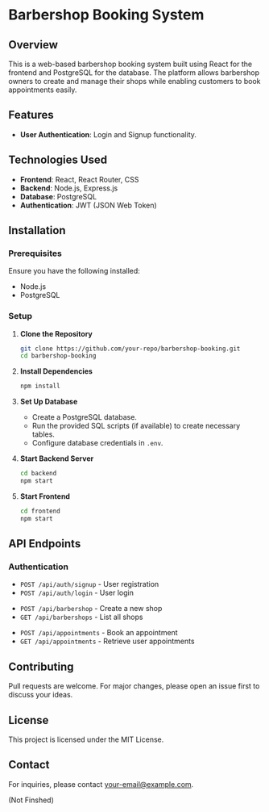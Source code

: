 # Barbershop Booking System
<!-- Not Finshed -->
## Overview

This is a web-based barbershop booking system built using React for the frontend and PostgreSQL for the database. The platform allows barbershop owners to create and manage their shops while enabling customers to book appointments easily.

## Features

- **User Authentication**: Login and Signup functionality.
<!-- - **Barbershop Management**: Barbershops can register, update details, and manage availability. -->
<!-- - **Appointment Booking**: Customers can browse shops and book appointments. -->
<!-- - **Database Integration**: Uses PostgreSQL for storing user and appointment data. -->

## Technologies Used

- **Frontend**: React, React Router, CSS
- **Backend**: Node.js, Express.js
- **Database**: PostgreSQL
- **Authentication**: JWT (JSON Web Token)

## Installation

### Prerequisites

Ensure you have the following installed:

- Node.js
- PostgreSQL

### Setup

1. **Clone the Repository**

   ```sh
   git clone https://github.com/your-repo/barbershop-booking.git
   cd barbershop-booking
   ```

2. **Install Dependencies**

   ```sh
   npm install
   ```

3. **Set Up Database**

   - Create a PostgreSQL database.
   - Run the provided SQL scripts (if available) to create necessary tables.
   - Configure database credentials in `.env`.

4. **Start Backend Server**

   ```sh
   cd backend
   npm start
   ```

5. **Start Frontend**

   ```sh
   cd frontend
   npm start
   ```

## API Endpoints

### Authentication

- `POST /api/auth/signup` - User registration
- `POST /api/auth/login` - User login

<!-- ### Barbershop Management -->

- `POST /api/barbershop` - Create a new shop
- `GET /api/barbershops` - List all shops

<!-- ### Appointments -->

- `POST /api/appointments` - Book an appointment
- `GET /api/appointments` - Retrieve user appointments

## Contributing

Pull requests are welcome. For major changes, please open an issue first to discuss your ideas.

## License

This project is licensed under the MIT License.

## Contact

For inquiries, please contact [your-email@example.com](mailto\:your-email@example.com).

(Not Finshed)